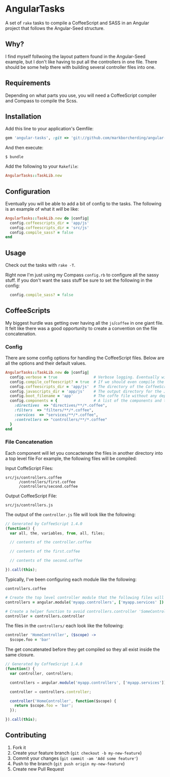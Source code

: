 # AngularTasks

A set of `rake` tasks to compile a CoffeeScript and SASS in an Angular project that follows the Angular-Seed structure.

## Why?

I find myself follwoing the layout pattern found in the Angular-Seed example, but I don't like having to put all the controllers in one
file. There should be some help there with building several controller files into one.

## Requirements

Depending on what parts you use, you will need a CoffeeScript compiler and Compass to compile the Scss.

## Installation

Add this line to your application's Gemfile:

```ruby
gem 'angular-tasks', :git => 'git://github.com/markborcherding/angular-tasks.git
```

And then execute:

```
$ bundle
```

Add the following to your `Rakefile`:

```ruby
AngularTasks::TaskLib.new
```

## Configuration

Eventually you will be able to add a bit of config to the tasks. The following is an example of what it _will_ be like:

```ruby
AngularTasks::TaskLib.new do |config|
  config.coffeescripts_dir = 'app/js'
  config.coffeescripts_dir = 'src/js'
  config.compile_sass? = false
end
```

## Usage

Check out the tasks with `rake -T`.

Right now I'm just using my Compass `config.rb` to configure all the sassy stuff. If you don't want the sass stuff be sure to set the following in the config:

```ruby
  config.compile_sass? = false
```

## CoffeeScripts

My biggest hurdle was getting over having all the `js`/`coffee` in one giant file. It felt like there was a good opportunity to create a convention on the file concatenation.

### Config

There are some config options for handling the CoffeeScript files. Below are all the options and their default values.
```ruby
AngularTasks::TaskLib.new do |config|
  config.verbose = true                # Verbose logging. Eventually will default to false.
  config.compile_coffeescript? = true  # If we should even compile the CoffeeScript.
  config.coffeescripts_dir = 'app/js'  # The directory of the CoffeeScript files to compile.
  config.javascripts_dir = 'app/js'    # The output directory for the JavaScript files.
  config.boot_filename = 'app'         # The coffe file without any dependencies...will probably delete
  config.components = {                # A list of the components and the directory to find their supporting files
    :directives  => "directives/**/*.coffee",
    :filters  => "filters/**/*.coffee",
    :services  => "services/**/*.coffee",
    :controllers => "controllers/**/*.coffee"
  }
end
```


### File Concatenation

Each component will let you concactenate the files in another directory into a top level file For example, the following files will be compiled:

Input CoffeScript Files:

```
src/js/controllers.coffee
      /controllers/first.coffee
      /controllers/second.coffee
```

Output CoffeeScript File:

```
src/js/controllers.js
```

The output of the `controller.js` file will look like the following:

```javascript
// Generated by CoffeeScript 1.4.0
(function() {
  var all, the, variables, from, all, files;

  // contents of the controller.coffee

  // contents of the first.coffee

  // contents of the second.coffee

}).call(this);
```

Typically, I've been configuring each module like the following:

`controllers.coffee`

```coffeescript
# Create the top level controller module that the following files will chain onto
controllers = angular.module('myapp.controllers', ['myapp.services' ])

# Create a helper function to avoid controllers.controller 'SomeController'
controller = controllers.controller
```

The files in the `controllers/` each look like the following:
```coffeescript
controller 'HomeController', ($scope) ->
  $scope.foo = 'bar'
```

The get concatenated before they get compiled so they all exist inside the same closure.

```javascript
// Generated by CoffeeScript 1.4.0
(function() {
  var controller, controllers;

  controllers = angular.module('myapp.controllers', ['myapp.services']);

  controller = controllers.controller;

  controller('HomeController', function($scope) {
    return $scope.foo = 'bar';
  });

}).call(this);
```


## Contributing

1. Fork it
2. Create your feature branch (`git checkout -b my-new-feature`)
3. Commit your changes (`git commit -am 'Add some feature'`)
4. Push to the branch (`git push origin my-new-feature`)
5. Create new Pull Request
